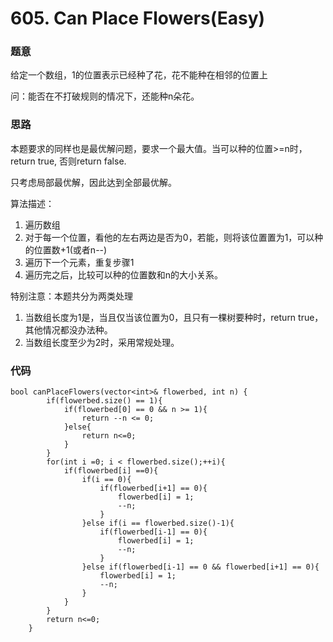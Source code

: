 # 605. Can Place Flowers(Easy)

### 题意

给定一个数组，1的位置表示已经种了花，花不能种在相邻的位置上

问：能否在不打破规则的情况下，还能种n朵花。

### 思路

本题要求的同样也是最优解问题，要求一个最大值。当可以种的位置>=n时，return true, 否则return false.

只考虑局部最优解，因此达到全部最优解。

算法描述：

1. 遍历数组
2. 对于每一个位置，看他的左右两边是否为0，若能，则将该位置置为1，可以种的位置数+1(或者n--)
3. 遍历下一个元素，重复步骤1
4. 遍历完之后，比较可以种的位置数和n的大小关系。

特别注意：本题共分为两类处理

1. 当数组长度为1是，当且仅当该位置为0，且只有一棵树要种时，return true，其他情况都没办法种。
2. 当数组长度至少为2时，采用常规处理。

### 代码

```
bool canPlaceFlowers(vector<int>& flowerbed, int n) {
        if(flowerbed.size() == 1){
            if(flowerbed[0] == 0 && n >= 1){
                return --n <= 0;
            }else{
                return n<=0;
            }
        }
        for(int i =0; i < flowerbed.size();++i){
            if(flowerbed[i] ==0){
                if(i == 0){
                    if(flowerbed[i+1] == 0){
                        flowerbed[i] = 1;
                        --n;
                    } 
                }else if(i == flowerbed.size()-1){
                    if(flowerbed[i-1] == 0){
                        flowerbed[i] = 1;
                        --n;
                    }  
                }else if(flowerbed[i-1] == 0 && flowerbed[i+1] == 0){
                    flowerbed[i] = 1;
                    --n;
                }
            }
        }
        return n<=0;
    }
```
